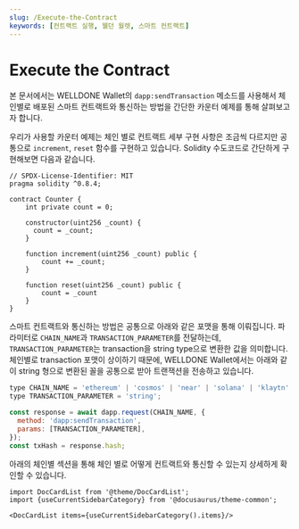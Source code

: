 ```yaml
---
slug: /Execute-the-Contract
keywords: [컨트랙트 실행, 웰던 월렛, 스마트 컨트랙트]
---
```


# Execute the Contract

본 문서에서는 WELLDONE Wallet의 `dapp:sendTransaction` 메소드를 사용해서 체인별로 배포된 스마트 컨트랙트와 통신하는 방법을 간단한 카운터 예제를 통해 살펴보고자 합니다.

우리가 사용할 카운터 예제는 체인 별로 컨트랙트 세부 구현 사항은 조금씩 다르지만 공통으로 `increment`, `reset` 함수를 구현하고 있습니다.
Solidity 수도코드로 간단하게 구현해보면 다음과 같습니다.

```solidity
// SPDX-License-Identifier: MIT
pragma solidity ^0.8.4;

contract Counter {
    int private count = 0;

    constructor(uint256 _count) {
      count = _count;
    }

    function increment(uint256 _count) public {
        count += _count;
    }

    function reset(uint256 _count) public {
        count = _count
    }
}
```

스마트 컨트랙트와 통신하는 방법은 공통으로 아래와 같은 포맷을 통해 이뤄집니다. 파라미터로 `CHAIN_NAME`과 `TRANSACTION_PARAMETER`를 전달하는데, `TRANSACTION_PARAMETER`는 transaction을 string type으로 변환한 값을 의미합니다. 체인별로 transaction 포맷이 상이하기 때문에, WELLDONE Wallet에서는 아래와 같이 string 형으로 변환된 꼴을 공통으로 받아 트랜잭션을 전송하고 있습니다.

```javascript
type CHAIN_NAME = 'ethereum' | 'cosmos' | 'near' | 'solana' | 'klaytn' | 'celo' | 'neon';
type TRANSACTION_PARAMETER = 'string';

const response = await dapp.request(CHAIN_NAME, {
  method: 'dapp:sendTransaction',
  params: [TRANSACTION_PARAMETER],
});
const txHash = response.hash;
```

아래의 체인별 섹션을 통해 체인 별로 어떻게 컨트랙트와 통신할 수 있는지 상세하게 확인할 수 있습니다.

```mdx-code-block
import DocCardList from '@theme/DocCardList';
import {useCurrentSidebarCategory} from '@docusaurus/theme-common';

<DocCardList items={useCurrentSidebarCategory().items}/>
```
